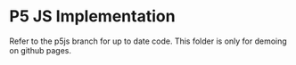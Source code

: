 # P5 JS Implementation
Refer to the p5js branch for up to date code. This folder is only for demoing on github pages.
